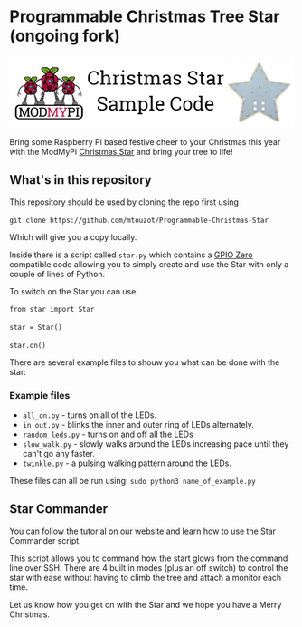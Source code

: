 # Programmable Christmas Tree Star (ongoing fork)
![banner](./docs/assets/github_star.png)

Bring some Raspberry Pi based festive cheer to your Christmas this year with the ModMyPi [Christmas Star](https://www.modmypi.com/raspberry-pi-christmas-tree-star) and bring your tree to life!

## What's in this repository

This repository should be used by cloning the repo first using

`git clone https://github.com/mtouzot/Programmable-Christmas-Star`

Which will give you a copy locally.

Inside there is a script called `star.py` which contains a [GPIO Zero](https://github.com/RPi-Distro/python-gpiozero) compatible code allowing you to simply create and use the Star with only a couple of lines of Python.

To switch on the Star you can use:

```
from star import Star

star = Star()

star.on()
```

There are several example files to shouw you what can be done with the star:

### Example files

* `all_on.py` - turns on all of the LEDs.
* `in_out.py` - blinks the inner and outer ring of LEDs alternately.
* `random_leds.py` - turns on and off all the LEDs
* `slow_walk.py` - slowly walks around the LEDs increasing pace until they can't go any faster.
* `twinkle.py` - a pulsing walking pattern around the LEDs.

These files can all be run using:
`sudo python3 name_of_example.py`

## Star Commander
You can follow the [tutorial on our website](https://www.modmypi.com/blog/christmas-tree-star-guide) and learn how to use the Star Commander script.

This script allows you to command how the start glows from the command line over SSH. There are 4 built in modes (plus an off switch) to control the star with ease without having to climb the tree and attach a monitor each time.

Let us know how you get on with the Star and we hope you have a Merry Christmas.
